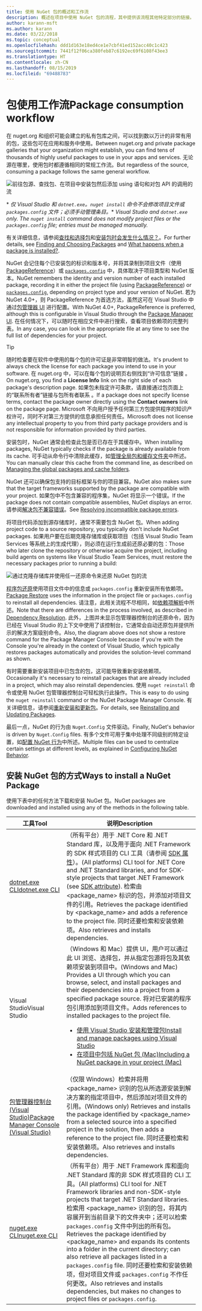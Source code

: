 ```yaml
---
title: 使用 NuGet 包的概述和工作流
description: 概述在项目中使用 NuGet 包的流程，其中提供该流程其他特定部分的链接。
author: karann-msft
ms.author: karann
ms.date: 03/22/2018
ms.topic: conceptual
ms.openlocfilehash: ddd1d163e18ed4ce1e7cbf41ed152acc40c1c423
ms.sourcegitcommit: 7441f12f06ca380feb87c6192ec69f6108f43ee3
ms.translationtype: HT
ms.contentlocale: zh-CN
ms.lasthandoff: 08/15/2019
ms.locfileid: "69488783"
---
```

# <a name="package-consumption-workflow"></a><span data-ttu-id="d71e0-103">包使用工作流</span><span class="sxs-lookup"><span data-stu-id="d71e0-103">Package consumption workflow</span></span>

<span data-ttu-id="d71e0-104">在 nuget.org 和组织可能会建立的私有包库之间，可以找到数以万计的非常有用的包，这些包可在应用和服务中使用。</span><span class="sxs-lookup"><span data-stu-id="d71e0-104">Between nuget.org and private package galleries that your organization might establish, you can find tens of thousands of highly useful packages to use in your apps and services.</span></span> <span data-ttu-id="d71e0-105">无论源在哪里，使用包时都遵循相同的常规工作流。</span><span class="sxs-lookup"><span data-stu-id="d71e0-105">But regardless of the source, consuming a package follows the same general workflow.</span></span>

![前往包源、查找包、在项目中安装包然后添加 using 语句和对包 API 的调用的流](media/Overview-01-GeneralFlow.png)

<span data-ttu-id="d71e0-107">\* _仅 Visual Studio 和 `dotnet.exe`。`nuget install` 命令不会修改项目文件或 `packages.config` 文件；必须手动管理条目。_</span><span class="sxs-lookup"><span data-stu-id="d71e0-107">\* _Visual Studio and `dotnet.exe` only. The `nuget install` command does not modify project files or the `packages.config` file; entries must be managed manually._</span></span>

<span data-ttu-id="d71e0-108">有关详细信息，请参阅[查找和选择包](../consume-packages/finding-and-choosing-packages.md)和[安装包时会发生什么情况？](../concepts/package-installation-process.md)。</span><span class="sxs-lookup"><span data-stu-id="d71e0-108">For further details, see [Finding and Choosing Packages](../consume-packages/finding-and-choosing-packages.md) and [What happens when a package is installed?](../concepts/package-installation-process.md).</span></span>

<span data-ttu-id="d71e0-109">NuGet 会记住每个已安装包的标识和版本号，并将其录制到项目文件（使用 [PackageReference](../consume-packages/package-references-in-project-files.md)）或 [`packages.config`](../reference/packages-config.md) 中，具体取决于项目类型和 NuGet 版本。</span><span class="sxs-lookup"><span data-stu-id="d71e0-109">NuGet remembers the identity and version number of each installed package, recording it in either the project file (using [PackageReference](../consume-packages/package-references-in-project-files.md)) or [`packages.config`](../reference/packages-config.md), depending on project type and your version of NuGet.</span></span> <span data-ttu-id="d71e0-110">若为 NuGet 4.0+，则 PackageReference 为首选方法，虽然这可在 Visual Studio 中通过[包管理器 UI](install-use-packages-visual-studio.md) 进行配置。</span><span class="sxs-lookup"><span data-stu-id="d71e0-110">With NuGet 4.0+, PackageReference is preferred, although this is configurable in Visual Studio through the [Package Manager UI](install-use-packages-visual-studio.md).</span></span> <span data-ttu-id="d71e0-111">在任何情况下，可以随时在相应文件中进行搜索，查看项目依赖项的完整列表。</span><span class="sxs-lookup"><span data-stu-id="d71e0-111">In any case, you can look in the appropriate file at any time to see the full list of dependencies for your project.</span></span>

> [!Tip]
> <span data-ttu-id="d71e0-112">随时检查要在软件中使用的每个包的许可证是非常明智的做法。</span><span class="sxs-lookup"><span data-stu-id="d71e0-112">It's prudent to always check the license for each package you intend to use in your software.</span></span> <span data-ttu-id="d71e0-113">在 nuget.org 中，可以在每个包的说明页右侧找到“许可信息”链接  。</span><span class="sxs-lookup"><span data-stu-id="d71e0-113">On nuget.org, you find a **License Info** link on the right side of each package's description page.</span></span> <span data-ttu-id="d71e0-114">如果包未指定许可条款，请直接通过包页面上的“联系所有者”链接与包所有者联系  。</span><span class="sxs-lookup"><span data-stu-id="d71e0-114">If a package does not specify license terms, contact the package owner directly using the **Contact owners** link on the package page.</span></span> <span data-ttu-id="d71e0-115">Microsoft 不向用户授予任何第三方包提供程序的知识产权许可，同时不对第三方提供的信息承担任何责任。</span><span class="sxs-lookup"><span data-stu-id="d71e0-115">Microsoft does not license any intellectual property to you from third party package providers and is not responsible for information provided by third parties.</span></span>

<span data-ttu-id="d71e0-116">安装包时，NuGet 通常会检查此包是否已存在于其缓存中。</span><span class="sxs-lookup"><span data-stu-id="d71e0-116">When installing packages, NuGet typically checks if the package is already available from its cache.</span></span> <span data-ttu-id="d71e0-117">可手动从命令行中清除此缓存，如[管理全局包和缓存文件夹](../consume-packages/managing-the-global-packages-and-cache-folders.md)中所述。</span><span class="sxs-lookup"><span data-stu-id="d71e0-117">You can manually clear this cache from the command line, as described on [Managing the global packages and cache folders](../consume-packages/managing-the-global-packages-and-cache-folders.md).</span></span>

<span data-ttu-id="d71e0-118">NuGet 还可以确保包支持的目标框架与你的项目兼容。</span><span class="sxs-lookup"><span data-stu-id="d71e0-118">NuGet also makes sure that the target frameworks supported by the package are compatible with your project.</span></span> <span data-ttu-id="d71e0-119">如果包中不包含兼容的程序集，NuGet 将显示一个错误。</span><span class="sxs-lookup"><span data-stu-id="d71e0-119">If the package does not contain compatible assemblies, NuGet displays an error.</span></span> <span data-ttu-id="d71e0-120">请参阅[解决包不兼容错误](../concepts/dependency-resolution.md#resolving-incompatible-package-errors)。</span><span class="sxs-lookup"><span data-stu-id="d71e0-120">See [Resolving incompatible package errors](../concepts/dependency-resolution.md#resolving-incompatible-package-errors).</span></span>

<span data-ttu-id="d71e0-121">将项目代码添加到源存储库时，通常不需要包含 NuGet 包。</span><span class="sxs-lookup"><span data-stu-id="d71e0-121">When adding project code to a source repository, you typically don't include NuGet packages.</span></span> <span data-ttu-id="d71e0-122">如果用户要在后期克隆存储库或获取项目（包括 Visual Studio Team Services 等系统上的生成代理），则必须在运行生成前还原必要的包：</span><span class="sxs-lookup"><span data-stu-id="d71e0-122">Those who later clone the repository or otherwise acquire the project, including build agents on systems like Visual Studio Team Services, must restore the necessary packages prior to running a build:</span></span>

![通过克隆存储库并使用任一还原命令来还原 NuGet 包的流](media/Overview-02-RestoreFlow.png)

<span data-ttu-id="d71e0-124">[程序包还原](../consume-packages/package-restore.md)使用项目文件中的信息或 `packages.config` 重新安装所有依赖项。</span><span class="sxs-lookup"><span data-stu-id="d71e0-124">[Package Restore](../consume-packages/package-restore.md) uses the information in the project file or `packages.config` to reinstall all dependencies.</span></span> <span data-ttu-id="d71e0-125">请注意，此相关流程不尽相同，如[依赖项解析](../concepts/dependency-resolution.md)中所述。</span><span class="sxs-lookup"><span data-stu-id="d71e0-125">Note that there are differences in the process involved, as described in [Dependency Resolution](../concepts/dependency-resolution.md).</span></span> <span data-ttu-id="d71e0-126">此外，上图并未显示包管理器控制台的还原命令，因为已经在 Visual Studio 的上下文中使用了该控制台，它通常会自动还原包并提供所示的解决方案级别命令。</span><span class="sxs-lookup"><span data-stu-id="d71e0-126">Also, the diagram above does not show a restore command for the Package Manager Console because if you're with the Console you're already in the context of Visual Studio, which typically restores packages automatically and provides the solution-level command as shown.</span></span>

<span data-ttu-id="d71e0-127">有时需要重新安装项目中已包含的包，这可能导致重新安装依赖项。</span><span class="sxs-lookup"><span data-stu-id="d71e0-127">Occasionally it's necessary to reinstall packages that are already included in a project, which may also reinstall dependencies.</span></span> <span data-ttu-id="d71e0-128">使用 `nuget reinstall` 命令或使用 NuGet 包管理器控制台可轻松执行此操作。</span><span class="sxs-lookup"><span data-stu-id="d71e0-128">This is easy to do using the `nuget reinstall` command or the NuGet Package Manager Console.</span></span> <span data-ttu-id="d71e0-129">有关详细信息，请参阅[重新安装和更新包](../consume-packages/reinstalling-and-updating-packages.md)。</span><span class="sxs-lookup"><span data-stu-id="d71e0-129">For details, see [Reinstalling and Updating Packages](../consume-packages/reinstalling-and-updating-packages.md).</span></span>

<span data-ttu-id="d71e0-130">最后一点，NuGet 的行为由 `Nuget.Config` 文件驱动。</span><span class="sxs-lookup"><span data-stu-id="d71e0-130">Finally, NuGet's behavior is driven by `Nuget.Config` files.</span></span> <span data-ttu-id="d71e0-131">有多个文件可用于集中处理不同级别的特定设置，如[配置 NuGet 行为](../consume-packages/configuring-nuget-behavior.md)中所述。</span><span class="sxs-lookup"><span data-stu-id="d71e0-131">Multiple files can be used to centralize certain settings at different levels, as explained in [Configuring NuGet Behavior](../consume-packages/configuring-nuget-behavior.md).</span></span>

## <a name="ways-to-install-a-nuget-package"></a><span data-ttu-id="d71e0-132">安装 NuGet 包的方式</span><span class="sxs-lookup"><span data-stu-id="d71e0-132">Ways to install a NuGet Package</span></span>

<span data-ttu-id="d71e0-133">使用下表中的任何方法下载和安装 NuGet 包。</span><span class="sxs-lookup"><span data-stu-id="d71e0-133">NuGet packages are downloaded and installed using any of the methods in the following table.</span></span>

| <span data-ttu-id="d71e0-134">工具</span><span class="sxs-lookup"><span data-stu-id="d71e0-134">Tool</span></span> | <span data-ttu-id="d71e0-135">说明</span><span class="sxs-lookup"><span data-stu-id="d71e0-135">Description</span></span> |
| --- | --- |
| [<span data-ttu-id="d71e0-136">dotnet.exe CLI</span><span class="sxs-lookup"><span data-stu-id="d71e0-136">dotnet.exe CLI</span></span>](install-use-packages-dotnet-cli.md) | <span data-ttu-id="d71e0-137">（所有平台）用于 .NET Core 和 .NET Standard 库，以及用于面向 .NET Framework 的 SDK 样式项目的 CLI 工具（请参阅 [SDK 属性](/dotnet/core/tools/csproj#additions)）。</span><span class="sxs-lookup"><span data-stu-id="d71e0-137">(All platforms) CLI tool for .NET Core and .NET Standard libraries, and for SDK-style projects that target .NET Framework (see [SDK attribute](/dotnet/core/tools/csproj#additions)).</span></span> <span data-ttu-id="d71e0-138">检索由 \<package_name\> 标识的包，并添加对项目文件的引用。</span><span class="sxs-lookup"><span data-stu-id="d71e0-138">Retrieves the package identified by \<package_name\> and adds a reference to the project file.</span></span> <span data-ttu-id="d71e0-139">同时还要检索和安装依赖项。</span><span class="sxs-lookup"><span data-stu-id="d71e0-139">Also retrieves and installs dependencies.</span></span> |
| <span data-ttu-id="d71e0-140">Visual Studio</span><span class="sxs-lookup"><span data-stu-id="d71e0-140">Visual Studio</span></span> | <span data-ttu-id="d71e0-141">（Windows 和 Mac）提供 UI，用户可以通过此 UI 浏览、选择包，并从指定包源将包及其依赖项安装到项目中。</span><span class="sxs-lookup"><span data-stu-id="d71e0-141">(Windows and Mac) Provides a UI through which you can browse, select, and install packages and their dependencies into a project from a specified package source.</span></span> <span data-ttu-id="d71e0-142">将对已安装的程序包引用添加到项目文件。</span><span class="sxs-lookup"><span data-stu-id="d71e0-142">Adds references to installed packages to the project file.</span></span><ul><li>[<span data-ttu-id="d71e0-143">使用 Visual Studio 安装和管理包</span><span class="sxs-lookup"><span data-stu-id="d71e0-143">Install and manage packages using Visual Studio</span></span>](install-use-packages-visual-studio.md)</li><li>[<span data-ttu-id="d71e0-144">在项目中包括 NuGet 包 (Mac)</span><span class="sxs-lookup"><span data-stu-id="d71e0-144">Including a NuGet package in your project (Mac)</span></span>](/visualstudio/mac/nuget-walkthrough)</li></ul> |
| [<span data-ttu-id="d71e0-145">包管理器控制台 (Visual Studio)</span><span class="sxs-lookup"><span data-stu-id="d71e0-145">Package Manager Console (Visual Studio)</span></span>](install-use-packages-powershell.md) | <span data-ttu-id="d71e0-146">（仅限 Windows）检索并将用 \<package_name\> 识别的包从所选源安装到解决方案的指定项目中，然后添加对项目文件的引用。</span><span class="sxs-lookup"><span data-stu-id="d71e0-146">(Windows only) Retrieves and installs the package identified by \<package_name\> from a selected source into a specified project in the solution, then adds a reference to the project file.</span></span> <span data-ttu-id="d71e0-147">同时还要检索和安装依赖项。</span><span class="sxs-lookup"><span data-stu-id="d71e0-147">Also retrieves and installs dependencies.</span></span> |
| [<span data-ttu-id="d71e0-148">nuget.exe CLI</span><span class="sxs-lookup"><span data-stu-id="d71e0-148">nuget.exe CLI</span></span>](install-use-packages-nuget-cli.md) | <span data-ttu-id="d71e0-149">（所有平台）用于 .NET Framework 库和面向 .NET Standard 库的非 SDK 样式项目的 CLI 工具。</span><span class="sxs-lookup"><span data-stu-id="d71e0-149">(All platforms) CLI tool for .NET Framework libraries and non-SDK-style projects that target .NET Standard libraries.</span></span> <span data-ttu-id="d71e0-150">检索用 \<package_name\> 识别的包，将其内容展开到当前目录下的文件夹中；还可以检索 `packages.config` 文件中列出的所有包。</span><span class="sxs-lookup"><span data-stu-id="d71e0-150">Retrieves the package identified by \<package_name\> and expands its contents into a folder in the current directory; can also retrieve all packages listed in a `packages.config` file.</span></span> <span data-ttu-id="d71e0-151">同时还要检索和安装依赖项，但对项目文件或 `packages.config` 不作任何更改。</span><span class="sxs-lookup"><span data-stu-id="d71e0-151">Also retrieves and installs dependencies, but makes no changes to project files or `packages.config`.</span></span> |
